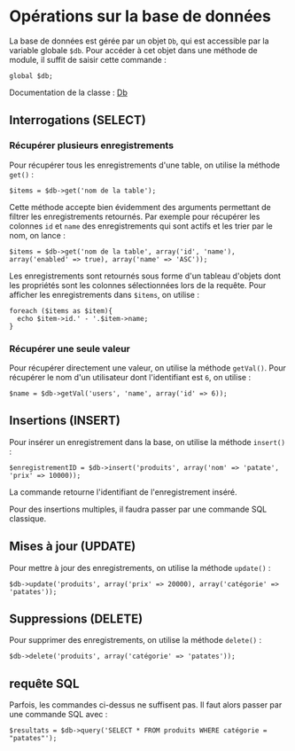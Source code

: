 # Opérations sur la base de données

La base de données est gérée par un objet `Db`, qui est accessible par la variable globale `$db`.
Pour accéder à cet objet dans une méthode de module, il suffit de saisir cette commande :

    global $db;

Documentation de la classe : [Db](../Code/class-Db.Db.html)

## Interrogations (SELECT)

### Récupérer plusieurs enregistrements

Pour récupérer tous les enregistrements d'une table, on utilise la méthode `get()` :

    $items = $db->get('nom de la table');

Cette méthode accepte bien évidemment des arguments permettant de filtrer les enregistrements retournés. Par exemple pour récupérer les colonnes `id` et `name` des enregistrements qui sont actifs et les trier par le nom, on lance :

    $items = $db->get('nom de la table', array('id', 'name'), array('enabled' => true), array('name' => 'ASC'));

Les enregistrements sont retournés sous forme d'un tableau d'objets dont les propriétés sont les colonnes sélectionnées lors de la requête. Pour afficher les enregistrements dans `$items`, on utilise :

    foreach ($items as $item){
      echo $item->id.' - '.$item->name;
    }

### Récupérer une seule valeur

Pour récupérer directement une valeur, on utilise la méthode `getVal()`. Pour récupérer le nom d'un utilisateur dont l'identifiant est `6`, on utilise :

    $name = $db->getVal('users', 'name', array('id' => 6));

## Insertions (INSERT)

Pour insérer un enregistrement dans la base, on utilise la méthode `insert()` :

    $enregistrementID = $db->insert('produits', array('nom' => 'patate', 'prix' => 10000));

La commande retourne l'identifiant de l'enregistrement inséré.

Pour des insertions multiples, il faudra passer par une commande SQL classique.

## Mises à jour (UPDATE)

Pour mettre à jour des enregistrements, on utilise la méthode `update()` :

    $db->update('produits', array('prix' => 20000), array('catégorie' => 'patates'));

## Suppressions (DELETE)

Pour supprimer des enregistrements, on utilise la méthode `delete()` :

    $db->delete('produits', array('catégorie' => 'patates'));

## requête SQL

Parfois, les commandes ci-dessus ne suffisent pas. Il faut alors passer par une commande SQL avec :

    $resultats = $db->query('SELECT * FROM produits WHERE catégorie = "patates"');